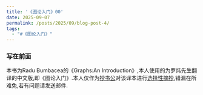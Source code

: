```yaml
---
title: '《图论入门》00'
date: 2025-09-07
permalink: /posts/2025/09/blog-post-4/
tags:
  - "#《图论入门》"
---
```


### 写在前面

本书为Radu Bumbacea的《Graphs:An Introduction》,本人使用的为罗炜先生翻译的中文版,即《图论入门》.本人仅作为<u>抄书公</u>对该译本进行<u>选择性摘抄</u>,错漏在所难免,若有问题请发送邮件.